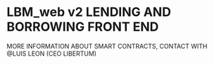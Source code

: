 # LBM_web v2 LENDING AND BORROWING FRONT END

MORE INFORMATION ABOUT SMART CONTRACTS, CONTACT WITH @LUIS LEON (CEO LIBERTUM)

